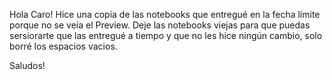 Hola Caro! Hice una copia de las notebooks que entregué en la fecha límite porque no se veía el Preview. Deje las notebooks viejas para que puedas sersiorarte que las entregué a tiempo y que no les hice ningún cambio, solo borré los espacios vacios.

Saludos!
